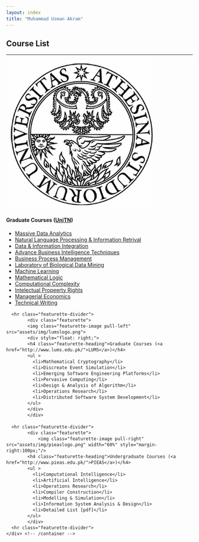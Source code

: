 ```yaml
---
layout: index
title: "Muhammad Usman Akram"
---
```


<div class="content" id="page">
    <div class="container">
		<section id="courses">
			<h1>Course List</h1>
      <hr class="featurette-divider">
			<div class="featurette"> 
		        <img class="featurette-image pull-right" src="assets/img/UniTNLogo.jpg" />
			<h4 class="featurette-heading">Graduate Courses (<a href="http://www.unitn.it/">UniTN</a>)</h4>
			<ul >
			  <li><a href="http://disi.unitn.it/~themis/courses/MassiveDataAnalytics/">Massive Data Analytics</a></li>
			  <li><a href="http://disi.unitn.it/moschitti/teaching.html">Natural Language Processing & Information Retrival </a></li>
			  <li><a href="http://disi.unitn.it/~velgias/dii/">Data & Information Integration</a></li>
			  <li><a href="http://disi.unitn.it/~brunato/ABIT/">Advance Business Intelligence Techniques</a></li>
			  <li><a href="http://base.liquidjournal.org/IC_Classes/#!event/10015">Business Process Management</a></li>
			  <li><a href="https://www.esse3.unitn.it/Guide/PaginaADErogata.do;jsessionid=E73EDB004CB10FD035C47C2ABF15E5C9.jvm_unitn_esse3web01?ad_er_id=2012*N0*N0*S1*29433*87821&ANNO_ACCADEMICO=2012&mostra_percorsi=S">Laboratory of Biological Data Mining</a></li>
			  <li><a href="http://disi.unitn.it/~passerini/teaching/2011-2012/MachineLearning/">Machine Learning</a></li>
			  <li><a href="http://disi.unitn.it/~ldkr/ml2012/">Mathematical Logic</a></li>
			  <li><a href="https://www.esse3.unitn.it/Guide/PaginaADErogata.do;jsessionid=E73EDB004CB10FD035C47C2ABF15E5C9.jvm_unitn_esse3web01?ad_er_id=2012*N0*N0*S1*28952*87817&ANNO_ACCADEMICO=2012&mostra_percorsi=S">Computational Complexity</a></li>
			  <li><a href="http://zeno.jus.unitn.it:8080/iplaw/">Intelectual Propeerty Rights</a></li>
			  <li><a href="http://riccaboni.weebly.com/courses.html">Managerial Economics</a></li>
			  <li><a href="https://www.esse3.unitn.it/Guide/PaginaADErogata.do;jsessionid=E73EDB004CB10FD035C47C2ABF15E5C9.jvm_unitn_esse3web01?ad_er_id=2012*N0*N0*M1*28964*87866&ANNO_ACCADEMICO=2012&mostra_percorsi=S">Technical Writing</a></li>
			</ul>
			</div>

      <hr class="featurette-divider">
			<div class="featurette"> 
	        <img class="featurette-image pull-left" src="assets/img/lumslogo.png">
			<div style="float: right;">
			<h4 class="featurette-heading">Graduate Courses (<a href="http://www.lums.edu.pk/">LUMS</a>)</h4>
			<ul >
			  <li>Mathematical Cryptography</li>
			  <li>Discreate Event Simulation</li>
			  <li>Emerging Software Engineering Platforms</li>
			  <li>Pervasive Computing</li>
			  <li>Design & Analysis of Algorithm</li>
			  <li>Operations Research</li>
			  <li>Distributed Software System Development</li>
			</ul>
			</div>
			</div>

      <hr class="featurette-divider">
			<div class="featurette">  
		        <img class="featurette-image pull-right" src="assets/img/pieaslogo.png" width="60%" style="margin-right:100px;"/>
			<h4 class="featurette-heading">Undergraduate Courses (<a href="http://www.pieas.edu.pk/">PIEAS</a>)</h4>
			<ul >
			  <li>Computational Intelligence</li>
			  <li>Artificial Intelligence</li>
			  <li>Operations Research</li>
			  <li>Compiler Construction</li>
			  <li>Modelling & Simulation</li>
			  <li>Information System Analysis & Design</li>
			  <li>Detailed List [pdf]</li>
			</ul>
			</div>
      <hr class="featurette-divider">
    </div> <!-- /container -->
</div>